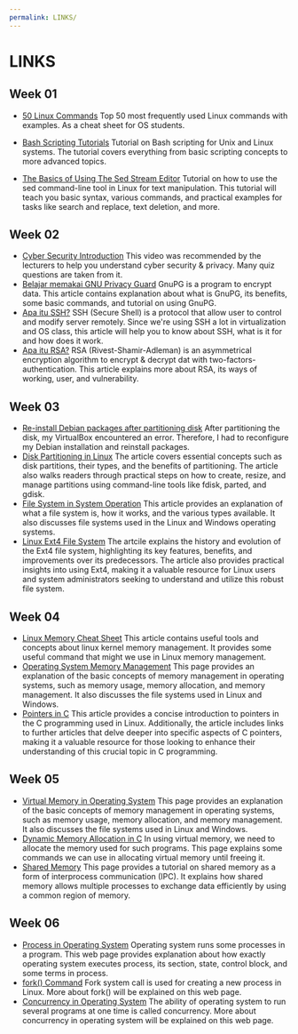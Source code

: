 ```yaml
---
permalink: LINKS/
---
```

# LINKS
## Week 01
* [50 Linux Commands](https://www.javatpoint.com/linux-commands) 
  Top 50 most frequently used Linux commands with examples. As a cheat sheet for OS students.

* [Bash Scripting Tutorials](https://www.learnshell.org/) 
  Tutorial on Bash scripting for Unix and Linux systems. The tutorial covers everything from basic scripting concepts to more advanced topics.

* [The Basics of Using The Sed Stream Editor](https://www.digitalocean.com/community/tutorials/the-basics-of-using-the-sed-stream-editor-to-manipulate-text-in-linux) 
  Tutorial on how to use the sed command-line tool in Linux for text manipulation. This tutorial will teach you basic syntax, various commands, and practical examples for tasks like search and replace, text deletion, and more.
## Week 02
* [Cyber Security Introduction](https://youtu.be/rcDO8km6R6c?si=9Y9HwO3KWXC5NPyp)
  This video was recommended by the lecturers to help you understand cyber security & privacy. Many quiz questions are taken from it.
* [Belajar memakai GNU Privacy Guard](https://medium.com/kode-dan-kodean/belajar-memakai-gnu-privacy-guard-gnupg-gpg-3944e19dba91)
  GnuPG is a program to encrypt data. This article contains explanation about what is GnuPG, its benefits, some basic commands, and tutorial on using GnuPG.
* [Apa itu SSH?](https://www.biznetgio.com/en/news/apa-itu-ssh-pengertian-fungsi-dan-cara-kerjanya)
  SSH (Secure Shell) is a protocol that allow user to control and modify server remotely. Since we're using SSH a lot in virtualization and OS class, this article will help you to know about SSH, what is it for and how does it work. 
* [Apa itu RSA?](https://www.encryptionconsulting.com/education-center/what-is-rsa/)
  RSA (Rivest-Shamir-Adleman) is an asymmetrical encryption algorithm to encrypt & decrypt dat with two-factors-authentication. This article explains more about RSA, its ways of working, user, and vulnerability.
## Week 03
* [Re-install Debian packages after partitioning disk](https://osp4diss.vlsm.org/osp-103.html) After partitioning the disk, my VirtualBox encountered an error. Therefore, I had to reconfigure my Debian installation and reinstall packages.
* [Disk Partitioning in Linux](https://www.geeksforgeeks.org/disk-partitioning-in-linux/) The article covers essential concepts such as disk partitions, their types, and the benefits of partitioning. The article also walks readers through practical steps on how to create, resize, and manage partitions using command-line tools like fdisk, parted, and gdisk.
* [File System in System Operation](https://www.geeksforgeeks.org/file-systems-in-operating-system/) This article provides an explanation of what a file system is, how it works, and the various types available. It also discusses file systems used in the Linux and Windows operating systems.
* [Linux Ext4 File System](https://opensource.com/article/17/5/introduction-ext4-filesystem) The artcile explains the history and evolution of the Ext4 file system, highlighting its key features, benefits, and improvements over its predecessors. The article also provides practical insights into using Ext4, making it a valuable resource for Linux users and system administrators seeking to understand and utilize this robust file system.
## Week 04
* [Linux Memory Cheat Sheet](https://gabrio-tognozzi.medium.com/linux-memory-cheat-sheet-2c7454aa1e29) This article contains useful tools and concepts about linux kernel memory management. It provides some useful command that might we use in Linux memory management.
* [Operating System Memory Management](https://www.tutorialspoint.com/operating_system/os_memory_management.htm) This page provides an explanation of the basic concepts of memory management in operating systems, such as memory usage, memory allocation, and memory management. It also discusses the file systems used in Linux and Windows.
* [Pointers in C](https://linuxhint.com/use-pointers-c/) This article provides a concise introduction to pointers in the C programming used in Linux. Additionally, the article includes links to further articles that delve deeper into specific aspects of C pointers, making it a valuable resource for those looking to enhance their understanding of this crucial topic in C programming.
## Week 05
* [Virtual Memory in Operating System](https://www.guru99.com/virtual-memory-in-operating-system.html) This page provides an explanation of the basic concepts of memory management in operating systems, such as memory usage, memory allocation, and memory management. It also discusses the file systems used in Linux and Windows.
* [Dynamic Memory Allocation in C](https://www.geeksforgeeks.org/dynamic-memory-allocation-in-c-using-malloc-calloc-free-and-realloc/) In using virtual memory, we need to allocate the memory used for such programs. This page explains some commands we can use in allocating virtual memory until freeing it.
* [Shared Memory](https://www.tutorialspoint.com/inter_process_communication/inter_process_communication_shared_memory.htm) This page provides a tutorial on shared memory as a form of interprocess communication (IPC). It explains how shared memory allows multiple processes to exchange data efficiently by using a common region of memory.
## Week 06
* [Process in Operating System](https://www.studytonight.com/operating-system/operating-system-processes) Operating system runs some processes in a program. This web page provides explanation about how exactly operating system executes process, its section, state, control block, and some terms in process.
* [fork() Command](https://www.geeksforgeeks.org/fork-system-call/) Fork system call is used for creating a new process in Linux. More about fork() will be explained on this web page.
* [Concurrency in Operating System](https://www.geeksforgeeks.org/concurrency-in-operating-system/) The ability of operating system to run several programs at one time is called concurrency. More about concurrency in operating system will be explained on this web page.
